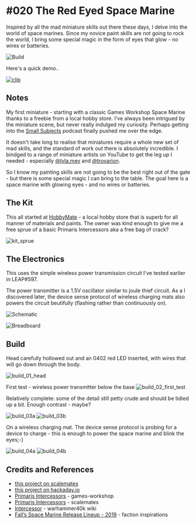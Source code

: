 # #020 The Red Eyed Space Marine

Inspired by all the mad miniature skills out there these days, I delve into the world of space marines.
Since my novice paint skills are not going to rock the world, I bring some special magic in the form of eyes that glow - no wires or batteries.

![Build](./assets/RedEyeSpaceMarine_build.jpg?raw=true)

Here's a quick demo..

[![clip](https://img.youtube.com/vi/af2wPjA4OdE/0.jpg)](https://www.youtube.com/watch?v=af2wPjA4OdE)

## Notes

My first miniature - starting with a classic Games Workshop Space Marine thanks to a freebie from a local hobby store.
I've always been intrigued by the miniature scene, but never really indulged my curiosity.
Perhaps getting into the [Small Subjects](http://www.boxdioramas.com/smallsubjects) podcast finally pushed me over the edge.

It doesn't take long to realise that miniatures require a whole new set of mad skills, and the standard of work out there is absolutely incredible.
I bindged to a range of miniature artists on YouTube to get the leg up I needed -
especially [@lyla.mev](https://www.youtube.com/c/LylaMev) and [@trovarion](https://youtu.be/xNjImmO1uZs).

So I know my painting skills are not going to be the best right out of the gate - but there is some special magic I can bring to the table.
The goal here is a space marine with glowing eyes - and no wires or batteries.

## The Kit

This all started at [HobbyMate](https://goo.gl/maps/v5nUVQoJa1TZKPDT6) - a local hobby store that is superb
for all manner of materials and paints. The owner was kind enough to give me a free sprue of a basic Primaris Intercessors aka a free bag of crack?

![kit_sprue](./assets/kit_sprue.jpg?raw=true)

## The Electronics

This uses the simple wireless power transmission circuit I've tested earlier in LEAP#597.

The power transmitter is a 1.5V oscillator similar to joule thief circuit.
As a I discovered later, the device sense protocol of wireless charging mats also powers the circuit beutifully (flashing rather than continuously on).

![Schematic](./assets/RedEyeSpaceMarine_schematic.jpg?raw=true)

![Breadboard](./assets/RedEyeSpaceMarine_bb.jpg?raw=true)

## Build

Head carefully hollowed out and an 0402 red LED inserted, with wires that will go down through the body.

![build_01_head](./assets/build_01_head.jpg?raw=true)

First test - wireless power transmitter below the base
![build_02_first_test](./assets/build_02_first_test.jpg?raw=true)

Relatively complete: some of the detail still petty crude and should be tidied up a bit. Enough contrast - maybe?

![build_03a](./assets/build_03a.jpg?raw=true)
![build_03b](./assets/build_03b.jpg?raw=true)

On a wireless charging mat. The device sense protocol is probing for a device to charge - this is enough to power the space marine and blink the eyes;-)

![build_04a](./assets/build_04a.jpg?raw=true)
![build_04b](./assets/build_04b.jpg?raw=true)

## Credits and References

* [this project on scalemates](https://www.scalemates.com/profiles/mate.php?id=74137&p=projects&project=107099)
* [this project on hackaday.io](https://hackaday.io/project/181712-the-red-eyed-space-marine)
* [Primaris Intercessors](https://www.games-workshop.com/en-WW/Space-Marines-Primaris-Intercessors-2020?Pmp=classic&Pep=prod4210284,prod4210429-prod4210315,prod4210325) - games-workshop
* [Primaris Intercessors](https://www.scalemates.com/kits/games-workshop-48-75-primaris-intercessors--1266067) - scalemates
* [Intercessor](https://warhammer40k.fandom.com/wiki/Intercessor) - warhammer40k wiki
* [Fall’s Space Marine Release Lineup - 2019](https://spikeybits.com/2019/09/falls-space-marine-release-lineup-coming-into-focus-now.html) - faction inspirations

